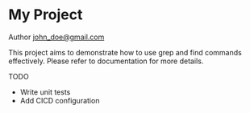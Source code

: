 # My Project

Author john_doe@gmail.com

This project aims to demonstrate how to use grep and find commands effectively.
Please refer to documentation for more details.

TODO
- Write unit tests
- Add CICD configuration

